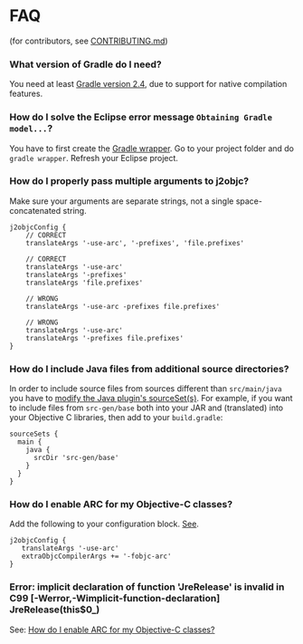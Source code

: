 # FAQ
(for contributors, see [CONTRIBUTING.md](CONTRIBUTING.md))

### What version of Gradle do I need?

You need at least [Gradle version 2.4](https://discuss.gradle.org/t/gradle-2-4-released/9471),
due to support for native compilation features.

### How do I solve the Eclipse error message ``Obtaining Gradle model...``?

You have to first create the [Gradle wrapper](https://docs.gradle.org/current/userguide/gradle_wrapper.html).
Go to your project folder and do ``gradle wrapper``. Refresh your Eclipse project.

### How do I properly pass multiple arguments to j2objc?

Make sure your arguments are separate strings, not a single space-concatenated string.
```
j2objcConfig {
    // CORRECT
    translateArgs '-use-arc', '-prefixes', 'file.prefixes'

    // CORRECT
    translateArgs '-use-arc'
    translateArgs '-prefixes'
    translateArgs 'file.prefixes'

    // WRONG
    translateArgs '-use-arc -prefixes file.prefixes'
    
    // WRONG
    translateArgs '-use-arc'
    translateArgs '-prefixes file.prefixes'
}
```

### How do I include Java files from additional source directories?

In order to include source files from sources different than ``src/main/java`` you have to
[modify the Java plugin's sourceSet(s)](https://docs.gradle.org/current/userguide/java_plugin.html#N11FD1).
For example, if you want to include files from ``src-gen/base`` both into your JAR and (translated) into
your Objective C libraries, then add to your ``build.gradle``:

```
sourceSets {
  main {
    java {
      srcDir 'src-gen/base'
    }
  }
}
```


### How do I enable ARC for my Objective-C classes?

Add the following to your configuration block. [See](https://developer.apple.com/library/mac/releasenotes/ObjectiveC/RN-TransitioningToARC/Introduction/Introduction.html#//apple_ref/doc/uid/TP40011226-CH1-SW15).

```
j2objcConfig {
   translateArgs '-use-arc'
   extraObjcCompilerArgs += '-fobjc-arc'
}
```

### Error: implicit declaration of function 'JreRelease' is invalid in C99 [-Werror,-Wimplicit-function-declaration] JreRelease(this$0_)

See: [How do I enable ARC for my Objective-C classes?](#how-do-i-enable-arc-for-my-objective-c-classes?)
